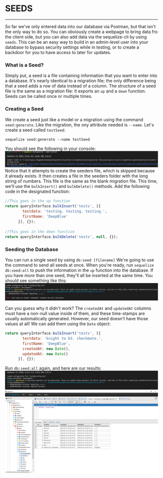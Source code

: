 # SEEDS
---

So far we've only entered data into our database via Postman, but that isn't the only way to do so. You can obviously create a webpage to bring data fro the client side, but you can also add data via the sequelize-cli by using `seeds`. This can be an easy way to build in an admin-level user into your database to bypass security settings while in testing, or to create a backdoor for you to have access to later for updates.

### What is a Seed?
Simply put, a seed is a file containing information that you want to enter into a database. It's nearly identical to a migration file; the only difference being that a seed adds a row of data instead of a column. The structure of a seed file is the same as a migration file: It exports an `up` and a `down` function. Seeds can be called once or multiple times.

### Creating a Seed
We create a seed just like a model or a migration using the command `seed:generate`. Like the migration, the ony attribute needed is `--name`. Let's create a seed called `testSeed`:
```
sequelize seed:generate --name testSeed
```
You should see the following in your console: <br> ![seedCreate](assets/seedCreate.png) <br> Notice that it attempts to create the seeders file, which is skipped because it already exists. It then creates a file in the seeders folder with the long string of numbers. This file is the same as the blank migration file. This time, we'll use the `bulkInsert()` and `bulkDelete()` methods. Add the following code in the designated function:

```js
//This goes in the up function
return queryInterface.bulkInsert('tests', [{
        testdata: 'testing. testing. testing.',
        firstName: 'DeepBlue'
      }], {});

//This goes in the down function
return queryInterface.bulkDelete('tests', null, {});
```

### Seeding the Database
You can run a single seed by using `db:seed [filename]` We're going to use the command to send all seeds at once. When you're ready, run `sequelize db:seed:all` to push the information in the `up` function into the database. If you have more than one seed, they'll all be inserted at the same time. You should see something like this: <br> ![seedFail](assets/seedFail.png) <br>

Can you guess why it didn't work? The `createdAt` and `updatedAt` columns must have a non-null value inside of them, and these time-stamps are usually automatically generated. However, our seed doesn't have those values at all! We can add them using the `Date` object:

```js
return queryInterface.bulkInsert('tests', [{
        testdata: 'knight to b3. checkmate.',
        firstName: 'DeepBlue',
        createdAt: new Date(),
        updatedAt: new Date()
      }], {});
```

Run `db:seed:all` again, and here are our results:
![seedConsole](assets/seedConsole.png) <br>
![seedDatabase](assets/seedDatabase.png)
